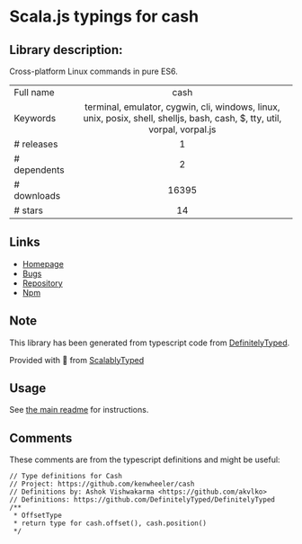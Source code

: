 
# Scala.js typings for cash


## Library description:
Cross-platform Linux commands in pure ES6.

|                    |                 |
| ------------------ | :-------------: |
| Full name          | cash |
| Keywords           | terminal, emulator, cygwin, cli, windows, linux, unix, posix, shell, shelljs, bash, cash, $, tty, util, vorpal, vorpal.js |
| # releases         | 1 |
| # dependents       | 2 |
| # downloads        | 16395 |
| # stars            | 14 |

## Links
- [Homepage](https://github.com/dthree/cash#readme)
- [Bugs](https://github.com/dthree/cash/issues)
- [Repository](https://github.com/dthree/cash)
- [Npm](https://www.npmjs.com/package/cash)
    


## Note
This library has been generated from typescript code from [DefinitelyTyped](https://definitelytyped.org).

Provided with :purple_heart: from [ScalablyTyped](https://github.com/oyvindberg/ScalablyTyped)

## Usage
See [the main readme](../../readme.md) for instructions.

## Comments

These comments are from the typescript definitions and might be useful:
```
// Type definitions for Cash
// Project: https://github.com/kenwheeler/cash
// Definitions by: Ashok Vishwakarma <https://github.com/akvlko>
// Definitions: https://github.com/DefinitelyTyped/DefinitelyTyped
/**
 * OffsetType
 * return type for cash.offset(), cash.position()
 */

```

